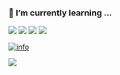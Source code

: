 ### 🌱 I’m currently learning ...

![](https://img.shields.io/github/followers/viwcy?style=social)
![](https://img.shields.io/github/stars/viwcy/viwcy.github.io.svg?style=social)
![](https://img.shields.io/badge/-Java-007396?style=flat-square&logo=Java&logoColor=ffffff)
![](https://img.shields.io/badge/-WeChat-07C160?style=flat-square&logo=WeChat&logoColor=ffffff)

[![info](https://github-readme-stats.vercel.app/api?username=viwcy)](https://github.com/anuraghazra/github-readme-stats)

![](https://visitor-badge.glitch.me/badge?page_id=viwcy.readme)
